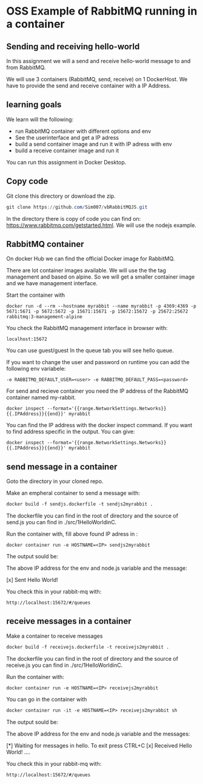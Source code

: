 # OSS Example of RabbitMQ running in a container

## Sending and receiving hello-world
In this assignment we will a send and receive hello-world message to and from RabbitMQ.

We will use 3 containers (RabbitMQ, send, receive) on 1 DockerHost.
We have to provide the send and receive container with a IP Address.

## learning goals
We learn will the following:
- run RabbitMQ container with different options and env
- See the userinterface and get a IP adress 
- build a send container image and run it with IP adress with env
- build a receive container image and run it

You can run this assignment in Docker Desktop.

## Copy code
Git clone this directory or download the zip.
``` powershell
git clone https://github.com/Sim007/vbRabbitMQJS.git
```
In the directory there is copy of code you can find on:
https://www.rabbitmq.com/getstarted.html. We will use the nodejs example.

## RabbitMQ container
On docker Hub we can find the official Docker image for RabbitMQ.

There are lot container images available. We will use the the tag management and based on alpine. So we will get a smaller container image and we have management interface.

Start the container with
``` 
docker run -d --rm --hostname myrabbit --name myrabbit -p 4369:4369 -p 5671:5671 -p 5672:5672 -p 15671:15671 -p 15672:15672 -p 25672:25672 rabbitmq:3-management-alpine
```
You check the RabbitMQ management interface in browser with:

```
localhost:15672
```
You can use guest/guest
In the queue tab you will see hello queue.

If you want to change the user and password on runtime you can add the following env variabele:

```
-e RABBITMQ_DEFAULT_USER=<user> -e RABBITMQ_DEFAULT_PASS=<password>
```

For send and recieve container you need the IP address of the RabbitMQ container named my-rabbit.

```
docker inspect --format='{{range.NetworkSettings.Networks}}{{.IPAddress}}{{end}}' myrabbit
```

You can find the IP address with the docker inspect command.
If you want to find address specific in the output. You can give:  
```
docker inspect --format='{{range.NetworkSettings.Networks}}{{.IPAddress}}{{end}}' myrabbit
```

## send message in a container
Goto the directory in your cloned repo.

Make an empheral container to send a message with:
``` dockerfile
docker build -f sendjs.dockerfile -t sendjs2myrabbit .
```
The dockerfile you can find in the root of directory and the source of send.js you can find in ./src/1HelloWorldinC.

Run the container with, fill above found IP adress in <IP>:
``` docker
docker container run -e HOSTNAME=<IP> sendjs2myrabbit
```
The output sould be:

The above IP address for the env and node.js variable and the message:

[x] Sent Hello World!

You check this in your rabbit-mq with:
``` 
http://localhost:15672/#/queues
```

## receive messages in a container
Make a container to receive messages
``` dockerfile
docker build -f receivejs.dockerfile -t receivejs2myrabbit .
```
The dockerfile you can find in the root of directory and the source of receive.js you can find in ./src/1HelloWorldinC.

Run the container with:
``` docker
docker container run -e HOSTNAME=<IP> receivejs2myrabbit
```
You can go in the container with
``` dockerfile
docker container run -it -e HOSTNAME=<IP> receivejs2myrabbit sh
```
The output sould be:

The above IP address for the env and node.js variable and the messages:

[*] Waiting for messages in hello. To exit press CTRL+C
[x] Received Hello World!
....

You check this in your rabbit-mq with:
``` Docker
http://localhost:15672/#/queues
```





